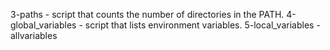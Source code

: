 3-paths -  script that counts the number of directories in the PATH.
4-global_variables - script that lists environment variables.
5-local_variables - allvariables
